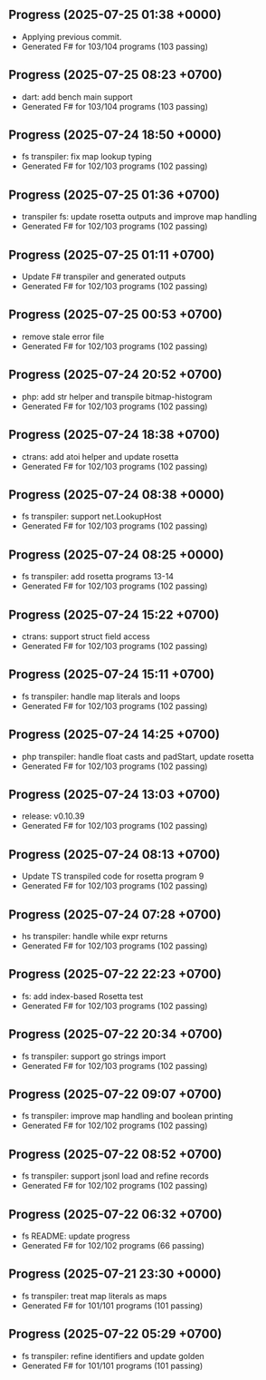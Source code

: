 ## Progress (2025-07-25 01:38 +0000)
- Applying previous commit.
- Generated F# for 103/104 programs (103 passing)

## Progress (2025-07-25 08:23 +0700)
- dart: add bench main support
- Generated F# for 103/104 programs (103 passing)

## Progress (2025-07-24 18:50 +0000)
- fs transpiler: fix map lookup typing
- Generated F# for 102/103 programs (102 passing)

## Progress (2025-07-25 01:36 +0700)
- transpiler fs: update rosetta outputs and improve map handling
- Generated F# for 102/103 programs (102 passing)

## Progress (2025-07-25 01:11 +0700)
- Update F# transpiler and generated outputs
- Generated F# for 102/103 programs (102 passing)

## Progress (2025-07-25 00:53 +0700)
- remove stale error file
- Generated F# for 102/103 programs (102 passing)

## Progress (2025-07-24 20:52 +0700)
- php: add str helper and transpile bitmap-histogram
- Generated F# for 102/103 programs (102 passing)

## Progress (2025-07-24 18:38 +0700)
- ctrans: add atoi helper and update rosetta
- Generated F# for 102/103 programs (102 passing)

## Progress (2025-07-24 08:38 +0000)
- fs transpiler: support net.LookupHost
- Generated F# for 102/103 programs (102 passing)

## Progress (2025-07-24 08:25 +0000)
- fs transpiler: add rosetta programs 13-14
- Generated F# for 102/103 programs (102 passing)

## Progress (2025-07-24 15:22 +0700)
- ctrans: support struct field access
- Generated F# for 102/103 programs (102 passing)

## Progress (2025-07-24 15:11 +0700)
- fs transpiler: handle map literals and loops
- Generated F# for 102/103 programs (102 passing)

## Progress (2025-07-24 14:25 +0700)
- php transpiler: handle float casts and padStart, update rosetta
- Generated F# for 102/103 programs (102 passing)

## Progress (2025-07-24 13:03 +0700)
- release: v0.10.39
- Generated F# for 102/103 programs (102 passing)

## Progress (2025-07-24 08:13 +0700)
- Update TS transpiled code for rosetta program 9
- Generated F# for 102/103 programs (102 passing)

## Progress (2025-07-24 07:28 +0700)
- hs transpiler: handle while expr returns
- Generated F# for 102/103 programs (102 passing)

## Progress (2025-07-22 22:23 +0700)
- fs: add index-based Rosetta test
- Generated F# for 102/103 programs (102 passing)

## Progress (2025-07-22 20:34 +0700)
- fs transpiler: support go strings import
- Generated F# for 102/103 programs (102 passing)

## Progress (2025-07-22 09:07 +0700)
- fs transpiler: improve map handling and boolean printing
- Generated F# for 102/102 programs (102 passing)

## Progress (2025-07-22 08:52 +0700)
- fs transpiler: support jsonl load and refine records
- Generated F# for 102/102 programs (102 passing)

## Progress (2025-07-22 06:32 +0700)
- fs README: update progress
- Generated F# for 102/102 programs (66 passing)

## Progress (2025-07-21 23:30 +0000)
- fs transpiler: treat map literals as maps
- Generated F# for 101/101 programs (101 passing)

## Progress (2025-07-22 05:29 +0700)
- fs transpiler: refine identifiers and update golden
- Generated F# for 101/101 programs (101 passing)
